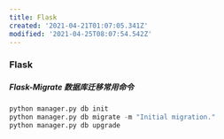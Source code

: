 ```yaml
---
title: Flask
created: '2021-04-21T01:07:05.341Z'
modified: '2021-04-25T08:07:54.542Z'
---
```


### Flask

##### Flask-Migrate 数据库迁移常用命令

```python
python manager.py db init
python manager.py db migrate -m "Initial migration."
python manager.py db upgrade
```

